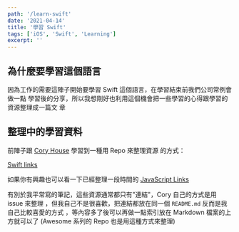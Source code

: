 ```yaml
---
path: '/learn-swift'
date: '2021-04-14'
title: '學習 Swift'
tags: ['iOS', 'Swift', 'Learning']
excerpt: ''
---
```


## 為什麼要學習這個語言

因為工作的需要這陣子開始要學習 Swift 這個語言，在學習結束前我們公司常例會做一點
學習後的分享，所以我想剛好也利用這個機會把一些學習的心得跟學習的資源整理成一篇文
章

## 整理中的學習資料

前陣子跟 [Cory House](https://github.com/coryhouse) 學習到一種用 Repo 來整理資源
的方式：

[Swift links](https://github.com/konekoya/swift-links/blob/main/README.md)

如果你有興趣也可以看一下已經整理一段時間的
[JavaScript Links](https://github.com/konekoya/javascript-links)

有別於我平常寫的筆記，這些資源通常都只有"連結"，Cory 自己的方式是用 issue 來整理
，但我自己不是很喜歡，把連結都放在同一個 `README.md` 反而是我自己比較喜愛的方式
，等內容多了後可以再做一點索引放在 Markdown 檔案的上方就可以了 (Awesome 系列的
Repo 也是用這種方式來整理)
